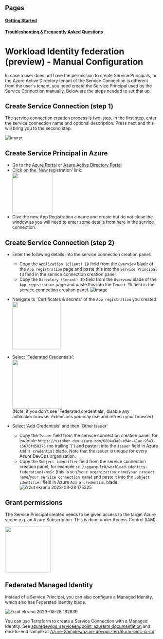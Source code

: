 ## Pages

#### [Getting Started](README.md)
#### [Troubleshooting & Frequently Asked Questions](troubleshooting.md)

# Workload Identity federation (preview) - Manual Configuration

In case a user does not have the permission to create Service Principals, or the Azure Active Directory tenant of the Service Connection is different from the user's tenant, you need create the Service Principal used by the Service Connection manually. Below are the steps needed to set that up.

## Create Service Connection (step 1)

The service connection creation process is two-step.
In the first step, enter the service connection name and optional description.
Press next and this will bring you to the second step.

![image](https://github.com/microsoft/azure-pipelines-tasks/assets/3975111/04ded151-b739-433a-8f7d-773485fb4c26)


## Create Service Principal in Azure

-   Go to the [Azure Portal](https://portal.azure.com/#view/Microsoft_AAD_IAM/ActiveDirectoryMenuBlade/~/RegisteredApps) or [Azure Active Directory Portal](https://aad.portal.azure.com/#view/Microsoft_AAD_IAM/ActiveDirectoryMenuBlade/~/RegisteredApps)
-   Click on the 'New registration' link:
    </br><img src="new-app-reg.png" width="133"/>
-   Give the new App Registration a name and create but do not close the window as you will need to enter some details from here in the service connection.

## Create Service Connection (step 2)
-   Enter the following details into the service connection creation panel:
    - Copy the `Application (client) ID` field from the `Overview` blade of the `App registration` page and paste this into the `Service Principal Id` field in the service connection creation panel.
    - Copy the `Directory (tenant) ID` field from the `Overview` blade of the `App registration` page and paste this into the `Tenant ID` field in the service connection creation panel.
      ![image](https://github.com/microsoft/azure-pipelines-tasks/assets/3975111/ae400486-7e2b-4d20-b008-881b967d5433)

-   Navigate to 'Certificates & secrets' of the `App registration` you created:
    </br><img src="certificates-and-secrets.png" width="158"/>
-   Select 'Federated Credentials':
    </br><img src="federated-credentials.png" width="161"/></br>
    (Note: if you don't see 'Federated credentials', disable any adblocker browser extensions you may use and refresh your browser)
-   Select 'Add Credentials' and then 'Other issuer'
    - Copy the `Issuer` field from the service connection creation panel, for example `https://vstoken.dev.azure.com/6804a3a0-e94c-41ae-9343-c5676fd58375` (no trailing '/') and paste it into the `Issuer` field in Azure `Add a credential` blade. Note that the issuer is unique for every Azure DevOps organization.
    - Copy the `Subject identifier` field from the service connection creation panel, for example `sc://ggurgulr0/workload-identity-federation1/mySc`
    (this is sc://`your organization name`/`your project name`/`your service connection name`) and paste it into the `Subject identifier` field in Azure `Add a credential` blade
    ![Zrzut ekranu 2023-08-28 175325](https://github.com/microsoft/azure-pipelines-tasks/assets/3975111/f746db8b-5f84-403d-a70e-c55a0ada4596)


## Grant permissions

The Service Principal created needs to be given access to the target Azure scope e.g. an Azure Subscription.
This is done under Access Control (IAM):

<img src="iam.png" width="150"/>


## Federated Managed Identity

Instead of a Service Principal, you can also configure a Managed Identity, which also has Federated Identity blade.

![Zrzut ekranu 2023-08-28 182839](https://github.com/microsoft/azure-pipelines-tasks/assets/3975111/7338c10b-a5c2-4c7d-871a-c97ff0d1b1e5)



You can use Terraform to create a Service Connection with a Managed Identity. See [azuredevops_serviceendpoint_azurerm documentation](https://registry.terraform.io/providers/microsoft/azuredevops/latest/docs/resources/serviceendpoint_azurerm#workload-identity-federation-manual-azurerm-service-endpoint-subscription-scoped) and end-to-end sample at [Azure-Samples/azure-devops-terraform-oidc-ci-cd](https://github.com/Azure-Samples/azure-devops-terraform-oidc-ci-cd/tree/main).

